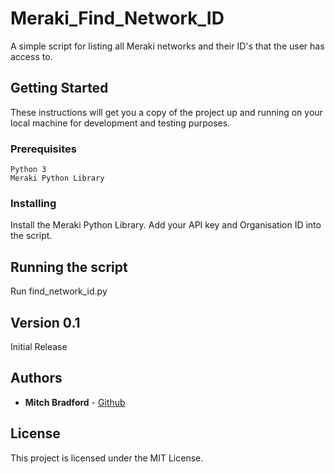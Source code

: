# Meraki_Find_Network_ID

A simple script for listing all Meraki networks and their ID's that the user has access to.

## Getting Started

These instructions will get you a copy of the project up and running on your local machine for development and testing purposes.

### Prerequisites

```
Python 3
Meraki Python Library
```

### Installing

Install the Meraki Python Library.
Add your API key and Organisation ID into the script.

## Running the script

Run find_network_id.py

## Version 0.1
Initial Release

## Authors

* **Mitch Bradford** - [Github](https://github.com/mitchbradford)

## License

This project is licensed under the MIT License.

